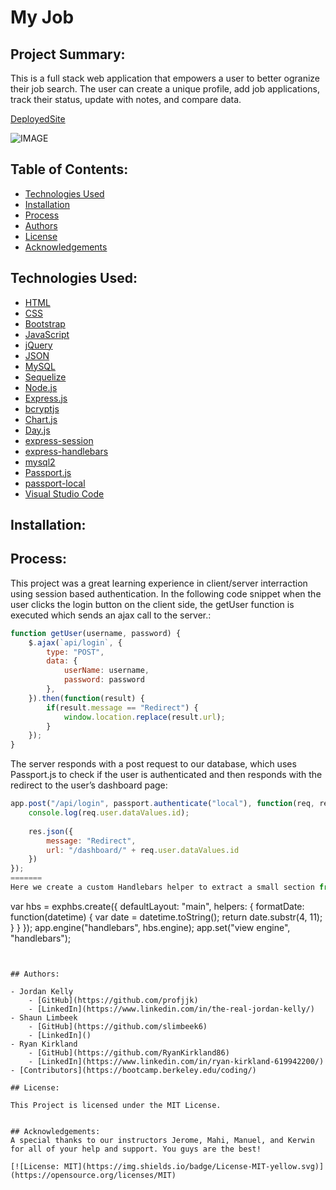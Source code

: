 # My Job

## Project Summary:

This is a full stack web application that empowers a user to better ogranize their job search. The user can create a unique profile, add job applications, track their status, update with notes, and compare data.

[DeployedSite](https://fathomless-atoll-85765.herokuapp.com/)

![IMAGE](https://github.com/profjjk/my-job/blob/main/public/img/Landing%20Page.jpg)
<br>

## Table of Contents:

* [Technologies Used](#technologies-used:)
* [Installation](#installation:)
* [Process](#process:)
* [Authors](#authors:)
* [License](#license:)
* [Acknowledgements](#acknowledgements:)

## Technologies Used:

- [HTML](https://developer.mozilla.org/en-US/docs/Web/HTML)
- [CSS](https://developer.mozilla.org/en-US/docs/Web/CSS)
- [Bootstrap](https://getbootstrap.com/)
- [JavaScript](https://www.javascript.com/)
- [jQuery](https://jquery.com/)
- [JSON](https://www.json.org/json-en.html)
- [MySQL](https://www.mysql.com/)
- [Sequelize](https://sequelize.org/)
- [Node.js](https://nodejs.org/en/)
- [Express.js](https://expressjs.com/)
- [bcryptjs](https://www.npmjs.com/package/bcryptjs)
- [Chart.js]()
- [Day.js](https://day.js.org/)
- [express-session](https://www.npmjs.com/package/express-session)
- [express-handlebars](https://www.npmjs.com/package/express-handlebars)
- [mysql2](https://www.npmjs.com/package/mysql2)
- [Passport.js](passport.js)
- [passport-local](http://www.passportjs.org/packages/passport-local/)
- [Visual Studio Code](https://code.visualstudio.com/)

## Installation:



## Process:

This project was a great learning experience in client/server interraction using session based authentication. In the following code snippet when the user clicks the login button on the client side, the getUser function is executed which sends an ajax call to the server.:

```javascript
function getUser(username, password) {
    $.ajax(`api/login`, {
        type: "POST",
        data: {
            userName: username,
            password: password
        },
    }).then(function(result) {
        if(result.message == "Redirect") {
            window.location.replace(result.url);
        }
    });
}
```

The server responds with a post request to our database, which uses Passport.js to check if the user is authenticated and then responds with the redirect to the user’s dashboard page:

```javascript
app.post("/api/login", passport.authenticate("local"), function(req, res) {
    console.log(req.user.dataValues.id);
    
    res.json({
        message: "Redirect",
        url: "/dashboard/" + req.user.dataValues.id
    })
});
=======
Here we create a custom Handlebars helper to extract a small section from a long date string.
```
var hbs = exphbs.create({
  defaultLayout: "main", 
  helpers: {
    formatDate: function(datetime) {
      var date = datetime.toString();
      return date.substr(4, 11);
    }
  }
});
app.engine("handlebars", hbs.engine);
app.set("view engine", "handlebars");
```


## Authors:

- Jordan Kelly
    - [GitHub](https://github.com/profjjk)
    - [LinkedIn](https://www.linkedin.com/in/the-real-jordan-kelly/)
- Shaun Limbeek
    - [GitHub](https://github.com/slimbeek6)
    - [LinkedIn]()
- Ryan Kirkland
    - [GitHub](https://github.com/RyanKirkland86)
    - [LinkedIn](https://www.linkedin.com/in/ryan-kirkland-619942200/)
- [Contributors](https://bootcamp.berkeley.edu/coding/)

## License:

This Project is licensed under the MIT License.


## Acknowledgements:
A special thanks to our instructors Jerome, Mahi, Manuel, and Kerwin for all of your help and support. You guys are the best!

[![License: MIT](https://img.shields.io/badge/License-MIT-yellow.svg)](https://opensource.org/licenses/MIT)